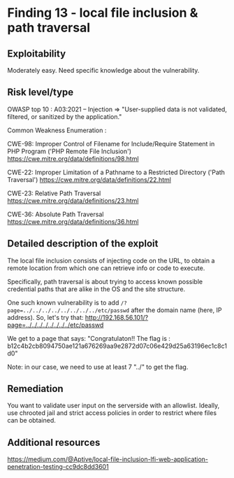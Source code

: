 # Finding 13 - local file inclusion & path traversal

## Exploitability
Moderately easy. Need specific knowledge about the vulnerability.

## Risk level/type
OWASP top 10 :
A03:2021 – Injection
	=> "User-supplied data is not validated, filtered, or sanitized by the application."

Common Weakness Enumeration :

CWE-98: Improper Control of Filename for Include/Require Statement in PHP Program ('PHP Remote File Inclusion')
https://cwe.mitre.org/data/definitions/98.html

CWE-22: Improper Limitation of a Pathname to a Restricted Directory ('Path Traversal')
https://cwe.mitre.org/data/definitions/22.html

CWE-23: Relative Path Traversal
https://cwe.mitre.org/data/definitions/23.html

CWE-36: Absolute Path Traversal
https://cwe.mitre.org/data/definitions/36.html

## Detailed description of the exploit
The local file inclusion consists of injecting code on the URL, to obtain a remote location from which one can retrieve info or code to execute.

Specifically, path traversal is about trying to access known possible credential paths that are alike in the OS and the site structure.

One such known vulnerability is to add ```/?page=../../../../../../../../etc/passwd``` after the domain name (here, IP address).
So, let's try that:
http://192.168.56.101/?page=../../../../../../../../etc/passwd

We get to a page that says:
"Congratulaton!! The flag is : b12c4b2cb8094750ae121a676269aa9e2872d07c06e429d25a63196ec1c8c1d0"

Note: in our case, we need to use at least 7 "../" to get the flag.

## Remediation
You want to validate user input on the serverside with an allowlist. Ideally, use chrooted jail and strict access policies in order to restrict where files can be obtained.

## Additional resources
https://medium.com/@Aptive/local-file-inclusion-lfi-web-application-penetration-testing-cc9dc8dd3601
